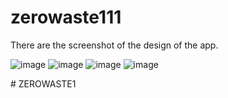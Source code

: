 # zerowaste111

There are the screenshot of the design of the app.

![image](https://github.com/user-attachments/assets/51523718-b9fb-49ff-94ed-5249900e1a61)
![image](https://github.com/user-attachments/assets/a5bfc3b9-5fc8-45f4-bbab-445451bd939f)
![image](https://github.com/user-attachments/assets/046eda5e-b401-48cb-9176-f7dc708eea88)
![image](https://github.com/user-attachments/assets/64202021-cdca-4a24-a296-740f14dcb9cc)


#   Z E R O W A S T E 1 
 
 
